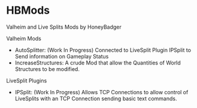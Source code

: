 # HBMods
Valheim and Live Splits Mods by HoneyBadger

Valheim Mods

 - AutoSplitter: (Work In Progress) Connected to LiveSplit Plugin IPSplit to Send information on Gameplay Status
 - IncreaseStructures: A crude Mod that allow the Quantities of World Structures to be modified.

LiveSplit Plugins

 - IPSplit: (Work In Progress) Allows TCP Connections to allow control of LiveSplits with an TCP Connection sending basic text commands.
